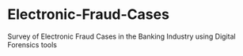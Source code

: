 # Electronic-Fraud-Cases
Survey of Electronic Fraud Cases in the Banking Industry using Digital Forensics tools
